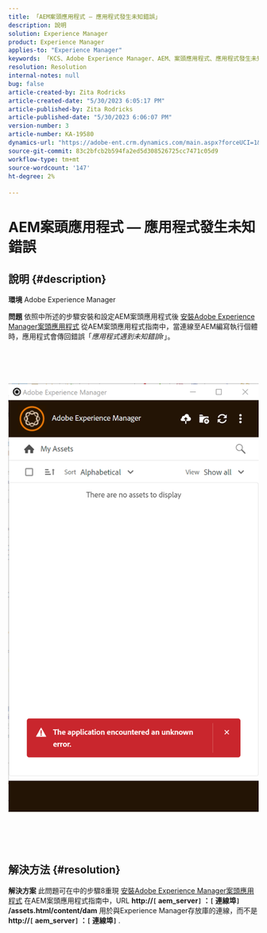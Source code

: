 ```yaml
---
title: 「AEM案頭應用程式 — 應用程式發生未知錯誤」
description: 說明
solution: Experience Manager
product: Experience Manager
applies-to: "Experience Manager"
keywords: 「KCS、Adobe Experience Manager、AEM、案頭應用程式、應用程式發生未知錯誤、常見問題集」
resolution: Resolution
internal-notes: null
bug: false
article-created-by: Zita Rodricks
article-created-date: "5/30/2023 6:05:17 PM"
article-published-by: Zita Rodricks
article-published-date: "5/30/2023 6:06:07 PM"
version-number: 3
article-number: KA-19580
dynamics-url: "https://adobe-ent.crm.dynamics.com/main.aspx?forceUCI=1&pagetype=entityrecord&etn=knowledgearticle&id=37f9b183-14ff-ed11-8f6e-6045bd006b25"
source-git-commit: 83c2bfcb2b594fa2ed5d308526725cc7471c05d9
workflow-type: tm+mt
source-wordcount: '147'
ht-degree: 2%

---
```


# AEM案頭應用程式 — 應用程式發生未知錯誤

## 說明 {#description}


<b>環境</b>
Adobe Experience Manager

<b>問題</b>
依照中所述的步驟安裝和設定AEM案頭應用程式後 [安裝Adobe Experience Manager案頭應用程式](https://experienceleague.adobe.com/docs/experience-manager-desktop-app/using/install-upgrade.html?lang=en#install-v2) 從AEM案頭應用程式指南中，當連線至AEM編寫執行個體時，應用程式會傳回錯誤「*應用程式遇到未知錯誤*r」。
<br><br><br> <br><br> ![](assets/___42f9b183-14ff-ed11-8f6e-6045bd006b25___.png)<br><br> <br><br> 

## 解決方法 {#resolution}


<b>解決方案</b>
此問題可在中的步驟8重現 [安裝Adobe Experience Manager案頭應用程式](https://experienceleague.adobe.com/docs/experience-manager-desktop-app/using/install-upgrade.html?lang=en#install-v2) 在AEM案頭應用程式指南中，URL <b>http://`[` aem_server`]` ：`[` 連線埠`]` /assets.html/content/dam</b> 用於與Experience Manager存放庫的連線，而不是 <b>http://`[` aem_server`]` ：`[` 連線埠`]` </b>.
